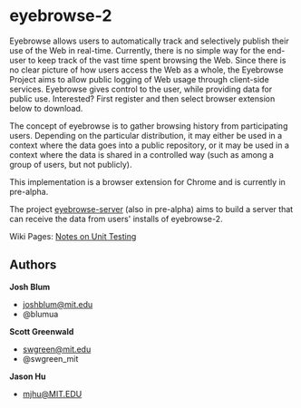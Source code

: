 eyebrowse-2
===========

Eyebrowse allows users to automatically track and selectively publish their use of the Web in real-time. Currently, there is no simple way for the end-user to keep track of the vast time spent browsing the Web. Since there is no clear picture of how users access the Web as a whole, the Eyebrowse Project aims to allow public logging of Web usage through client-side services. Eyebrowse gives control to the user, while providing data for public use. Interested? First register and then select browser extension below to download.

The concept of eyebrowse is to gather browsing history from participating users. Depending on the particular distribution, it may either be used in a context where the data goes into a public repository, or it may be used in a context where the data is shared in a controlled way (such as among a group of users, but not publicly). 

This implementation is a browser extension for Chrome and is currently in pre-alpha.

The project [eyebrowse-server](https://github.com/joshblum/eyebrowse-server) (also in pre-alpha) aims to build a server that can receive the data from users' installs of eyebrowse-2.

Wiki Pages:
[Notes on Unit Testing](https://github.com/swgreen/eyebrowse-2/wiki/Notes-on-Unit-Testing)

## Authors

**Josh Blum**
+ joshblum@mit.edu
+ @blumua

**Scott Greenwald**
+ swgreen@mit.edu
+ @swgreen_mit

**Jason Hu**

+ mjhu@MIT.EDU
